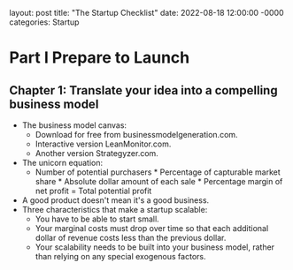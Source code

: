 layout: post
title: "The Startup Checklist"
date: 2022-08-18 12:00:00 -0000
categories: Startup
# Part I Prepare to Launch

## Chapter 1: Translate your idea into a compelling business model

- The business model canvas:
	- Download for free from businessmodelgeneration.com.
	- Interactive version LeanMonitor.com.
	- Another version Strategyzer.com.
- The unicorn equation:
	- Number of potential purchasers * Percentage of capturable market share * Absolute dollar amount of each sale * Percentage margin of net profit = Total potential profit
- A good product doesn't mean it's a good business.
- Three characteristics that make a startup scalable:
	- You have to be able to start small.
	- Your marginal costs must drop over time so that each additional dollar of revenue costs less than the previous dollar.
	- Your scalability needs to be built into your business model, rather than relying on any special exogenous factors.